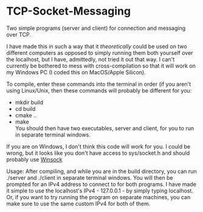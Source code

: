 # TCP-Socket-Messaging
Two simple programs (server and client) for connection and messaging over TCP.

I have made this in such a way that it *theoretically* could be used on two different computers as opposed to simply running them both yourself over the localhost, but I have, admittedly, not tried it out that way. I can't currently be bothered to mess with cross-compilation so that it will work on my Windows PC (I coded this on MacOS/Apple Silicon). <br>

To compile, enter these commands into the terminal in order (if you aren't using Linux/Unix, then these commands will probably be different for you: <br>
- mkdir build <br>
- cd build <br>
- cmake .. <br>
- make <br>
You should then have two executables, server and client, for you to run in separate terminal windows. <br>

If you are on Windows, I don't think this code will work for you. I could be wrong, but it looks like you don't have access to sys/socket.h and should probably use [Winsock](https://learn.microsoft.com/en-us/windows/win32/winsock/windows-sockets-start-page-2?redirectedfrom=MSDN) <br>


Usage:
After compiling, and while you are in the build directory, you can run ./server and ./client in separate terminal windows. You will then be prompted for an IPv4 address to connect to for both programs. I have made it simple to use the localhost's IPv4 - 127.0.0.1 - by simply typing localhost. Or, if you want to try running the program on separate machines, you can make sure to use the same custom IPv4 for both of them.
